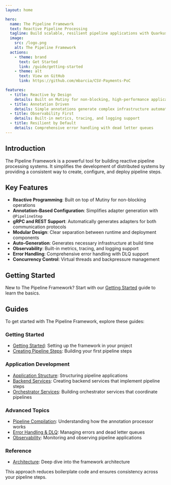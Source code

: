 ```yaml
---
layout: home

hero:
  name: The Pipeline Framework
  text: Reactive Pipeline Processing
  tagline: Build scalable, resilient pipeline applications with Quarkus and Mutiny
  image:
    src: /logo.png
    alt: The Pipeline Framework
  actions:
    - theme: brand
      text: Get Started
      link: /guide/getting-started
    - theme: alt
      text: View on GitHub
      link: https://github.com/mbarcia/CSV-Payments-PoC

features:
  - title: Reactive by Design
    details: Built on Mutiny for non-blocking, high-performance applications
  - title: Annotation Driven
    details: Simple annotations generate complex infrastructure automatically
  - title: Observability First
    details: Built-in metrics, tracing, and logging support
  - title: Resilient by Default
    details: Comprehensive error handling with dead letter queues
---
```


## Introduction

The Pipeline Framework is a powerful tool for building reactive pipeline processing systems. It simplifies the development of distributed systems by providing a consistent way to create, configure, and deploy pipeline steps.

## Key Features

- **Reactive Programming**: Built on top of Mutiny for non-blocking operations
- **Annotation-Based Configuration**: Simplifies adapter generation with `@PipelineStep`
- **gRPC and REST Support**: Automatically generates adapters for both communication protocols
- **Modular Design**: Clear separation between runtime and deployment components
- **Auto-Generation**: Generates necessary infrastructure at build time
- **Observability**: Built-in metrics, tracing, and logging support
- **Error Handling**: Comprehensive error handling with DLQ support
- **Concurrency Control**: Virtual threads and backpressure management

## Getting Started

New to The Pipeline Framework? Start with our [Getting Started](/guide/getting-started) guide to learn the basics.

## Guides

To get started with The Pipeline Framework, explore these guides:

### Getting Started
- [Getting Started](/guide/getting-started.html): Setting up the framework in your project
- [Creating Pipeline Steps](/guide/creating-steps.html): Building your first pipeline steps

### Application Development
- [Application Structure](/guide/application-structure.html): Structuring pipeline applications
- [Backend Services](/guide/backend-services.html): Creating backend services that implement pipeline steps
- [Orchestrator Services](/guide/orchestrator-services.html): Building orchestrator services that coordinate pipelines

### Advanced Topics
- [Pipeline Compilation](/guide/pipeline-compilation.html): Understanding how the annotation processor works
- [Error Handling & DLQ](/guide/error-handling.html): Managing errors and dead letter queues
- [Observability](/guide/observability.html): Monitoring and observing pipeline applications

### Reference
- [Architecture](/reference/architecture.html): Deep dive into the framework architecture

This approach reduces boilerplate code and ensures consistency across your pipeline steps.